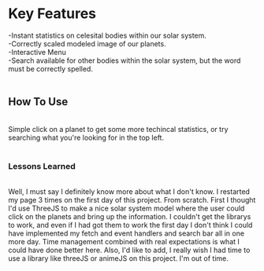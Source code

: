 <h1>Key Features</h1>

-Instant statistics on celesital bodies within our solar system. <br>
-Correctly scaled modeled image of our planets. <br>
-Interactive Menu<br>
-Search available for other bodies within the solar system, but the word must be correctly spelled.
<br><br>
<h2>How To Use</h2>
<br>
Simple click on a planet to get some more techincal statistics, or try searching what you're looking for in the top left.
<br><br>
<h3>Lessons Learned</h3>
<br>
Well, I must say I definitely know more about what I don't know. I restarted my page 3 times on the first day of this project. From scratch. First I thought I'd use ThreeJS to make a nice solar system model where the user could click on the planets and bring up the information. I couldn't get the librarys to work, and even if I had got them to work the first day I don't think I could have implemented my fetch and event handlers and search bar all in one more day. Time management combined with real expectations is what I could have done better here. Also, I'd like to add, I really wish I had time to use a library like threeJS or animeJS on this project. I'm out of time.
